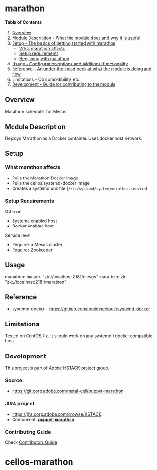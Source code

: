 # marathon

#### Table of Contents

1. [Overview](#overview)
2. [Module Description - What the module does and why it is useful](#module-description)
3. [Setup - The basics of getting started with marathon](#setup)
    * [What marathon affects](#what-marathon-affects)
    * [Setup requirements](#setup-requirements)
    * [Beginning with marathon](#beginning-with-marathon)
4. [Usage - Configuration options and additional functionality](#usage)
5. [Reference - An under-the-hood peek at what the module is doing and how](#reference)
5. [Limitations - OS compatibility, etc.](#limitations)
6. [Development - Guide for contributing to the module](#development)

## Overview

Marathon scheduler for Mesos

## Module Description

Deploys Marathon as a Docker container.
Uses docker host network.

## Setup

### What marathon affects

* Pulls the Marathon Docker image
* Pulls the cellos/systemd-docker image
* Creates a systemd unit file (`/etc/systemd/system/marathon.service`)

### Setup Requirements 

OS level

* Systemd enabled host
* Docker enabled host

Service level

* Requires a Mesos cluster
* Requires Zookeeper

## Usage

marathon::master: "zk://localhost:2181/mesos"
marathon::zk: "zk://localhost:2181/marathon"

## Reference

* systemd-docker - https://github.com/ibuildthecloud/systemd-docker

## Limitations

Tested on CentOS 7.x.
It should work on any systemd / docker compatible host

## Development

This project is part of Adobe HSTACK project group.

### Source:
* https://git.corp.adobe.com/metal-cell/puppet-marathon

### JIRA project
* https://jira.corp.adobe.com/browse/HSTACK
* Component: [**puppet-marathon**](https://jira.corp.adobe.com/browse/HSTACK/component/24914)

### Contributing Guide
Check [Contributors Guide](https://git.corp.adobe.com/pages/hstack/opendev/contributing_guide.html)

# cellos-marathon
